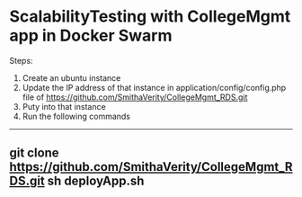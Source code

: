 # ScalabilityTesting with CollegeMgmt app in Docker Swarm

Steps:
1. Create an ubuntu instance
2. Update the IP address of that instance in application/config/config.php file of https://github.com/SmithaVerity/CollegeMgmt_RDS.git 
3. Puty into that instance 
4. Run the following commands
---
  git clone https://github.com/SmithaVerity/CollegeMgmt_RDS.git
  sh deployApp.sh
---


